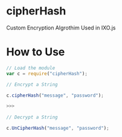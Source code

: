 # cipherHash
Custom Encryption Algrothim Used in IXO.js

# How to Use
``` javascript
// Load the module
var c = require("cipherHash");

// Encrypt a String

c.cipherHash("message", "password");

>>> 
  
// Decrypt a String

c.UnCipherHash("message", "password");

```